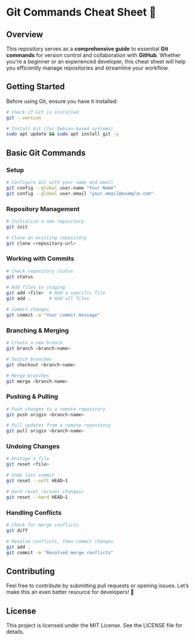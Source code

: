 # Git Commands Cheat Sheet 🚀

## Overview
This repository serves as a **comprehensive guide** to essential **Git commands** for version control and collaboration with **GitHub**. Whether you're a beginner or an experienced developer, this cheat sheet will help you efficiently manage repositories and streamline your workflow.

## Getting Started
Before using Git, ensure you have it installed:
```sh
# Check if Git is installed
git --version

# Install Git (for Debian-based systems)
sudo apt update && sudo apt install git -y
```

## Basic Git Commands
### Setup
```sh
# Configure Git with your name and email
git config --global user.name "Your Name"
git config --global user.email "your.email@example.com"
```

### Repository Management
```sh
# Initialize a new repository
git init

# Clone an existing repository
git clone <repository-url>
```

### Working with Commits
```sh
# Check repository status
git status

# Add files to staging
git add <file>  # Add a specific file
git add .       # Add all files

# Commit changes
git commit -m "Your commit message"
```

### Branching & Merging
```sh
# Create a new branch
git branch <branch-name>

# Switch branches
git checkout <branch-name>

# Merge branches
git merge <branch-name>
```

### Pushing & Pulling
```sh
# Push changes to a remote repository
git push origin <branch-name>

# Pull updates from a remote repository
git pull origin <branch-name>
```

### Undoing Changes
```sh
# Unstage a file
git reset <file>

# Undo last commit
git reset --soft HEAD~1

# Hard reset (erases changes)
git reset --hard HEAD~1
```

### Handling Conflicts
```sh
# Check for merge conflicts
git diff

# Resolve conflicts, then commit changes
git add .
git commit -m "Resolved merge conflicts"
```

## Contributing
Feel free to contribute by submitting pull requests or opening issues. Let’s make this an even better resource for developers! 🚀

## License
This project is licensed under the MIT License. See the LICENSE file for details.
